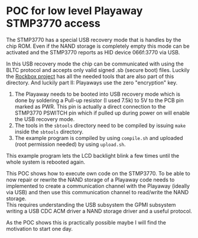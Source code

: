 # POC for low level Playaway STMP3770 access

The STMP3770 has a special USB recovery mode that is handles by the chip ROM. Even if the NAND storage is completely empty
this mode can be activated and the STMP3770 reports as HID device 066f:3770 via USB.  
  
In this USB recovery mode the chip can be communicated with using the BLTC protocol and accepts only valid
signed .sb (secure boot) files. Luckily the [Rockbox project](https://www.rockbox.org) has all the needed tools
that are also part of this directory. And luckily part II: Playaways use the zero "encryption" key.  
  
1. The Playaway needs to be booted into USB recovery mode which is done by soldering a Pull-up resistor (I used 7.5k)
   to 5V to the PCB pin marked as PWR. This pin is actually a direct connection to the STMP3770 PSWITCH pin which
   if pulled up during power on will enable the USB recovery mode.  
2. The tools in the `sbtools` directory need to be compiled by issuing `make` inside the `sbtools` directory.  
3. The example program is compiled by using `compile.sh` and uploaded (root permission needed) by using `upload.sh`.  
  
This example program lets the LCD backlight blink a few times until the whole system is rebooted again.  
  
This POC shows how to execute own code on the STMP3770. To be able to now repair or rewrite the NAND storage of
a Playaway code needs to implemented to create a communication channel with the Playaway (ideally via USB) and then
use this communication channel to read/write the NAND storage.  
This requires understanding the USB subsystem the GPMI subsystem writing a USB CDC ACM driver
a NAND storage driver and a useful protocol.  
  
As the POC shows this is practically possible maybe I will find the motivation to start one day.  
